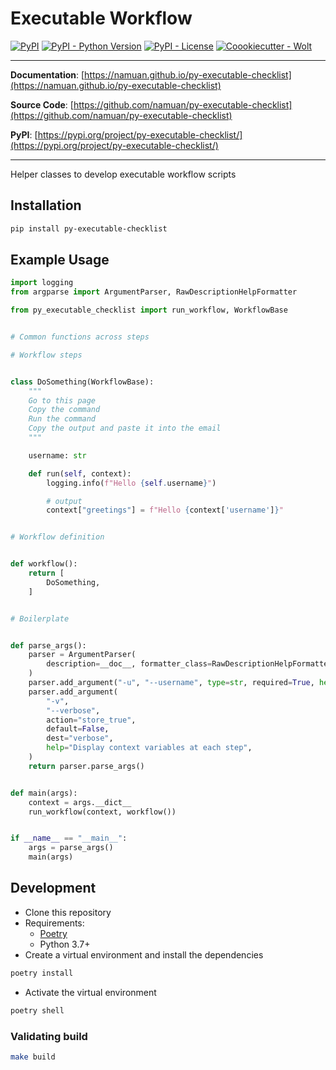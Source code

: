 # Executable Workflow

[![PyPI](https://img.shields.io/pypi/v/py-executable-checklist?style=flat-square)](https://pypi.python.org/pypi/py-executable-checklist/)
[![PyPI - Python Version](https://img.shields.io/pypi/pyversions/py-executable-checklist?style=flat-square)](https://pypi.python.org/pypi/py-executable-checklist/)
[![PyPI - License](https://img.shields.io/pypi/l/py-executable-checklist?style=flat-square)](https://pypi.python.org/pypi/py-executable-checklist/)
[![Coookiecutter - Wolt](https://img.shields.io/badge/cookiecutter-Wolt-00c2e8?style=flat-square&logo=cookiecutter&logoColor=D4AA00&link=https://github.com/woltapp/wolt-python-package-cookiecutter)](https://github.com/woltapp/wolt-python-package-cookiecutter)


---

**Documentation**: [https://namuan.github.io/py-executable-checklist](https://namuan.github.io/py-executable-checklist)

**Source Code**: [https://github.com/namuan/py-executable-checklist](https://github.com/namuan/py-executable-checklist)

**PyPI**: [https://pypi.org/project/py-executable-checklist/](https://pypi.org/project/py-executable-checklist/)

---

Helper classes to develop executable workflow scripts

## Installation

```sh
pip install py-executable-checklist
```

## Example Usage

```python
import logging
from argparse import ArgumentParser, RawDescriptionHelpFormatter

from py_executable_checklist import run_workflow, WorkflowBase


# Common functions across steps

# Workflow steps


class DoSomething(WorkflowBase):
    """
    Go to this page
    Copy the command
    Run the command
    Copy the output and paste it into the email
    """

    username: str

    def run(self, context):
        logging.info(f"Hello {self.username}")

        # output
        context["greetings"] = f"Hello {context['username']}"


# Workflow definition


def workflow():
    return [
        DoSomething,
    ]


# Boilerplate


def parse_args():
    parser = ArgumentParser(
        description=__doc__, formatter_class=RawDescriptionHelpFormatter
    )
    parser.add_argument("-u", "--username", type=str, required=True, help="User name")
    parser.add_argument(
        "-v",
        "--verbose",
        action="store_true",
        default=False,
        dest="verbose",
        help="Display context variables at each step",
    )
    return parser.parse_args()


def main(args):
    context = args.__dict__
    run_workflow(context, workflow())


if __name__ == "__main__":
    args = parse_args()
    main(args)
```

## Development

* Clone this repository
* Requirements:
  * [Poetry](https://python-poetry.org/)
  * Python 3.7+
* Create a virtual environment and install the dependencies

```sh
poetry install
```

* Activate the virtual environment

```sh
poetry shell
```

### Validating build

```sh
make build
```
